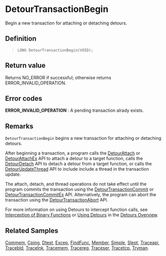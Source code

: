 DetourTransactionBegin
======================

Begin a new transaction for attaching or detaching detours.

Definition
----------

>     LONG DetourTransactionBegin(VOID);

Return value
------------

Returns NO\_ERROR if successful; otherwise returns
ERROR\_INVALID\_OPERATION.

Error codes
-----------

**ERROR\_INVALID\_OPERATION**
:   A pending transaction alrady exists.

Remarks
-------

`DetourTransactionBegin` begins a new transaction for attaching or
detaching detours.

After beginning a transaction, a program calls the
[DetourAttach](DetourAttach.md) or
[DetourAttachEx](DetourAttachEx.md) API to attach a detour to a
target function, calls the [DetourDetach](DetourDetach.md) API to
detach a detour from a target function, or calls the
[DetourUpdateThread](DetourUpdateThread.md) API to include include
a thread in the transaction update.

The attach, detach, and thread operations do not take effect until the
program commits the transaction using the
[DetourTransactionCommit](DetourTransactionCommit.md) or
[DetourTransactionCommitEx](DetourTransactionCommitEx.md) API.
Alternatively, the program can abort the transaction using the
[DetourTransactionAbort](DetourTransactionAbort.md) API.

For more information on using Detours to intercept function calls, see
[Interception of Binary Functions](OverviewInterception.md) or [Using
Detours](OverviewUsing.md) in the [Detours Overview](Home.md).

Related Samples
---------------

[Commem](SampleCommem.md), [Cping](SampleCping.md),
[Dtest](SampleDtest.md), [Excep](SampleExcep.md),
[FindFunc](SampleFindFunc.md), [Member](SampleMember.md),
[Simple](SampleSimple.md), [Slept](SampleSlept.md),
[Traceapi](SampleTraceapi.md), [Tracebld](SampleTracebld.md),
[Tracelnk](SampleTracelnk.md), [Tracemem](SampleTracemem.md),
[Tracereg](SampleTracereg.md), [Traceser](SampleTraceser.md),
[Tracetcp](SampleTracetcp.md), [Tryman](SampleTryman.md).
